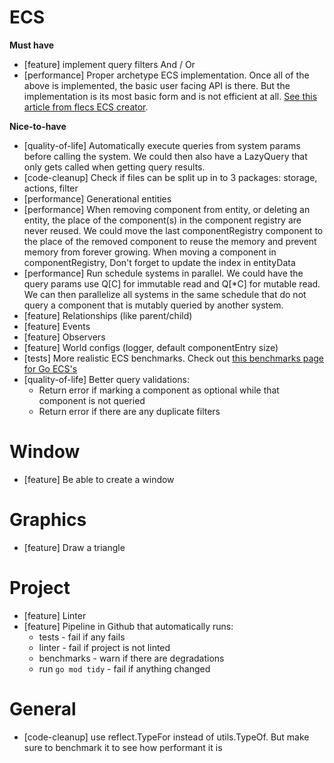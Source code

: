# ECS
**Must have**
- [feature] implement query filters And / Or
- [performance] Proper archetype ECS implementation. Once all of the above is implemented, the basic user facing API is there. But the implementation is its most basic form and is not efficient at all. [See this article from flecs ECS creator](https://ajmmertens.medium.com/building-an-ecs-1-where-are-my-entities-and-components-63d07c7da742).

**Nice-to-have**
- [quality-of-life] Automatically execute queries from system params before calling the system. We could then also have a LazyQuery that only gets called when getting query results.
- [code-cleanup] Check if files can be split up in to 3 packages: storage, actions, filter
- [performance] Generational entities
- [performance] When removing component from entity, or deleting an entity, the place of the component(s) in the component registry are never reused. We could move the last componentRegistry component to the place of the removed component to reuse the memory and prevent memory from forever growing. When moving a component in componentRegistry, Don't forget to update the index in entityData
- [performance] Run schedule systems in parallel. We could have the query params use Q[C] for immutable read and Q[*C] for mutable read. We can then parallelize all systems in the same schedule that do not query a component that is mutably queried by another system.
- [feature] Relationships (like parent/child)
- [feature] Events
- [feature] Observers
- [feature] World configs (logger, default componentEntry size)
- [tests] More realistic ECS benchmarks. Check out [this benchmarks page for Go ECS's](https://github.com/mlange-42/go-ecs-benchmarks)
- [quality-of-life] Better query validations:
    - Return error if marking a component as optional while that component is not queried
    - Return error if there are any duplicate filters

# Window
- [feature] Be able to create a window

# Graphics
- [feature] Draw a triangle

# Project
- [feature] Linter
- [feature] Pipeline in Github that automatically runs:
    - tests - fail if any fails
    - linter - fail if project is not linted
    - benchmarks - warn if there are degradations
    - run `go mod tidy` - fail if anything changed

# General
- [code-cleanup] use reflect.TypeFor instead of utils.TypeOf. But make sure to benchmark it to see how performant it is 
